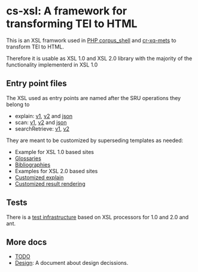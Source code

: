 cs-xsl: A framework for transforming TEI to HTML
================================================

This is an XSL framwork used in [PHP corpus_shell](https://github.com/acdh-oeaw/fcs-aggregator)
and [cr-xq-mets](https://github.com/acdh-oeaw/cr-xq-mets) to transform TEI to HTML.

Therefore it is usable as XSL 1.0 and XSL 2.0 library with the majority of the functionality
implementerd in XSL 1.0

Entry point files
-----------------

The XSL used as entry points are named after the SRU operations they belong to
* explain: [v1](fcs/explain2view_v1.xsl), [v2](fcs/explain2view_v2.xsl) and [json](fcs/explain2json.xsl)
* scan: [v1](fcs/scan2view_v1.xsl), [v2](fcs/scan2view_v2.xsl) and [json](fcs/scan2json.xsl)
* searchRetrieve: [v1](fcs/result2view_v1.xsl), [v2](fcs/result2view_v2.xsl)

They are meant to be customized by superseding templates as needed:
* Example for XSL 1.0 based sites
 * [Glossaries](glossary.xsl)
 * [Bibliographies](bibliography.xsl)
* Examples for XSL 2.0 based sites
 * [Customized explain](custom-xsl/abacus/explain2view_custom.xsl)
 * [Customized result rendering](custom-xsl/abacus/result2view_custom.xsl)
 
Tests
-----

There is a [test infrastructure](tests) based on XSL processors for 1.0 and 2.0 and ant.

More docs
---------

* [TODO](docs/TODO.md)
* [Design](docs/Design.md): A document about design decissions.
